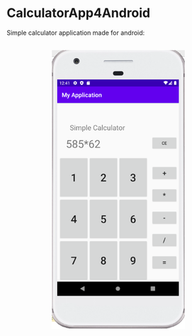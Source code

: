 # CalculatorApp4Android
Simple calculator application made for android:


<br>
<div align = "center">
  <img src="Capture.PNG" width="300"/>
</div>
<br>
